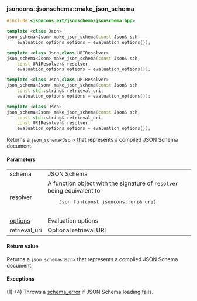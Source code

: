 ### jsoncons::jsonschema::make_json_schema

```cpp
#include <jsoncons_ext/jsonschema/jsonschema.hpp>

template <class Json>
json_schema<Json> make_json_schema(const Json& sch, 
    evaluation_options options = evaluation_options{});                     (1)

template <class Json,class URIResolver>
json_schema<Json> make_json_schema(const Json& sch, 
    const URIResolver& resolver,                                            (2)
    evaluation_options options = evaluation_options{});                     

template <class Json,class URIResolver>
json_schema<Json> make_json_schema(const Json& sch, 
    const std::string& retrieval_uri,                                       (3)
    evaluation_options options = evaluation_options{});                      

template <class Json>
json_schema<Json> make_json_schema(const Json& sch, 
    const std::string& retrieval_uri,                                       (4)
    const URIResolver& resolver, 
    evaluation_options options = evaluation_options{});                      
```

Returns a `json_schema<Json>` that represents a compiled JSON Schema document.

#### Parameters

<table>
  <tr>
    <td>schema</td>
    <td>JSON Schema</td> 
  </tr>
  <tr>
    <td>resolver</td>
    <td>A function object with the signature of <code>resolver</code> being equivalent to 
    <pre>
    Json fun(const jsoncons::uri& uri)   
    </pre></td>   
  </tr>
  <tr>
    <td><a href="evaluation_options.md">options</a></td>
    <td>Evaluation options</td> 
  </tr>
  <tr>
    <td>retrieval_uri</td>
    <td>Optional retrieval URI</td> 
  </tr>
</table>

#### Return value

Returns a `json_schema<Json>` that represents a compiled JSON Schema document.

#### Exceptions

(1)-(4) Throws a [schema_error](schema_error.md) if JSON Schema loading fails.


